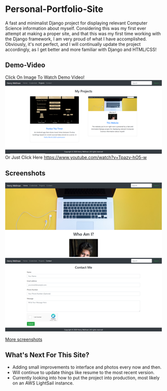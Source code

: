 # Personal-Portfolio-Site
A fast and minimalist Django project for displaying relevant Computer Science information about myself.
Considering this was my first ever attempt at making a proper site, and that this was my first time working
with the Django framework, I am very proud of what I have accomplished. Obviously, it's not perfect, and I will 
continually update the project accordingly, as I get better and more familiar with Django and HTML/CSS!

## Demo-Video
Click On Image To Watch Demo Video!
[![demoVideo](screenshots/projects.PNG)](https://www.youtube.com/watch?v=Tpazv-hO5-w "Demo Video")
Or Just Click Here
https://www.youtube.com/watch?v=Tpazv-hO5-w

## Screenshots
<img src="screenshots/homeTop.PNG" alt-text="Screenshot">
<img src="screenshots/contact.PNG" alt-text="Screenshot">

[More screenshots](screenshots/)

## What's Next For This Site?
- Adding small improvements to interface and photos every now and then.
- Will continue to update things like resume to the most recent version.
- Currently looking into how to put the project into production, most likely on an AWS LightSail  instance.


